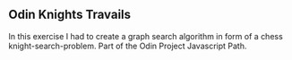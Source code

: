 ## Odin Knights Travails
In this exercise I had to create a graph search algorithm in form of a chess knight-search-problem. Part of the Odin Project Javascript Path.
